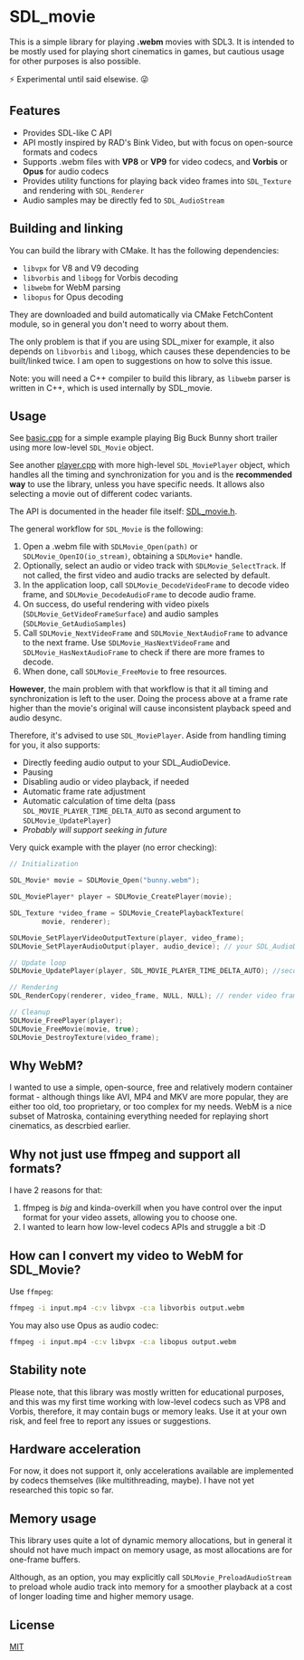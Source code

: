 # SDL_movie

This is a simple library for playing **.webm** movies with SDL3. It is intended to be mostly used for playing short cinematics in games, but cautious usage for other purposes is also possible.

⚡️ Experimental until said elsewise. 😜

## Features

- Provides SDL-like C API
- API mostly inspired by RAD's Bink Video, but with focus on open-source formats and codecs
- Supports .webm files with **VP8** or **VP9** for video codecs, and **Vorbis** or **Opus** for audio codecs
- Provides utility functions for playing back video frames into `SDL_Texture` and rendering with `SDL_Renderer`
- Audio samples may be directly fed to `SDL_AudioStream`

## Building and linking

You can build the library with CMake. It has the following dependencies:

- `libvpx` for V8 and V9 decoding
- `libvorbis` and `libogg` for Vorbis decoding
- `libwebm` for WebM parsing
- `libopus` for Opus decoding

They are downloaded and build automatically via CMake FetchContent module, so in general you don't need to worry about them.

The only problem is that if you are using SDL_mixer for example, it also depends on `libvorbis` and `libogg`, which causes these dependencies to be built/linked twice. I am open to suggestions on how to solve this issue.

Note: you will need a C++ compiler to build this library, as `libwebm` parser is written in C++, which is used internally by SDL_movie.

## Usage

See [basic.cpp](examples/basic.cpp) for a simple example playing Big Buck Bunny short trailer using more low-level `SDL_Movie` object.

See another [player.cpp](examples/player.cpp) with more high-level `SDL_MoviePlayer` object, which handles all the timing and synchronization for you and is the **recommended way** to use the library, unless you have specific needs.
It allows also selecting a movie out of different codec variants.

The API is documented in the header file itself: [SDL_movie.h](include/SDL_movie.h).

The general workflow for `SDL_Movie` is the following:

1. Open a .webm file with `SDLMovie_Open(path)` or `SDLMovie_OpenIO(io_stream)`, obtaining a `SDLMovie*` handle.
2. Optionally, select an audio or video track with `SDLMovie_SelectTrack`. If not called, the first video and audio tracks are selected by default.
3. In the application loop, call `SDLMovie_DecodeVideoFrame` to decode video frame, and `SDLMovie_DecodeAudioFrame` to decode audio frame.
4. On success, do useful rendering with video pixels (`SDLMovie_GetVideoFrameSurface`) and audio samples (`SDLMovie_GetAudioSamples`)
5. Call `SDLMovie_NextVideoFrame` and `SDLMovie_NextAudioFrame` to advance to the next frame. Use `SDLMovie_HasNextVideoFrame` and `SDLMovie_HasNextAudioFrame` to check if there are more frames to decode.
6. When done, call `SDLMovie_FreeMovie` to free resources.

**However**, the main problem with that workflow is that it all timing and synchronization is left to the user. Doing the process above at a frame rate higher than the movie's original will cause inconsistent playback speed and audio desync.

Therefore, it's advised to use `SDL_MoviePlayer`. Aside from handling timing for you, it also supports:

- Directly feeding audio output to your SDL_AudioDevice.
- Pausing
- Disabling audio or video playback, if needed
- Automatic frame rate adjustment
- Automatic calculation of time delta (pass `SDL_MOVIE_PLAYER_TIME_DELTA_AUTO` as second argument to `SDLMovie_UpdatePlayer`)
- _Probably will support seeking in future_

Very quick example with the player (no error checking):

```cpp
// Initialization

SDL_Movie* movie = SDLMovie_Open("bunny.webm");

SDL_MoviePlayer* player = SDLMovie_CreatePlayer(movie);

SDL_Texture *video_frame = SDLMovie_CreatePlaybackTexture(
        movie, renderer);

SDLMovie_SetPlayerVideoOutputTexture(player, video_frame);
SDLMovie_SetPlayerAudioOutput(player, audio_device); // your SDL_AudioDevice, already opened

// Update loop
SDLMovie_UpdatePlayer(player, SDL_MOVIE_PLAYER_TIME_DELTA_AUTO); //second argument is time delta, you can provide your own

// Rendering
SDL_RenderCopy(renderer, video_frame, NULL, NULL); // render video frame

// Cleanup
SDLMovie_FreePlayer(player);
SDLMovie_FreeMovie(movie, true);
SDLMovie_DestroyTexture(video_frame);
```

## Why WebM?

I wanted to use a simple, open-source, free and relatively modern container format - although things like AVI, MP4 and MKV are more popular, they are either too old, too proprietary, or too complex for my needs. WebM is a nice subset of Matroska, containing everything needed for replaying short cinematics, as descrbied earlier.

## Why not just use ffmpeg and support all formats?

I have 2 reasons for that:

1. ffmpeg is _big_ and kinda-overkill when you have control over the input format for your video assets, allowing you to choose one.
2. I wanted to learn how low-level codecs APIs and struggle a bit :D

## How can I convert my video to WebM for SDL_Movie?

Use `ffmpeg`:

```bash
ffmpeg -i input.mp4 -c:v libvpx -c:a libvorbis output.webm
```

You may also use Opus as audio codec:

```bash
ffmpeg -i input.mp4 -c:v libvpx -c:a libopus output.webm
```

## Stability note

Please note, that this library was mostly written for educational purposes, and this was my first time working with low-level codecs such as VP8 and Vorbis, therefore, it may contain bugs or memory leaks. Use it at your own risk, and feel free to report any issues or suggestions.

## Hardware acceleration

For now, it does not support it, only accelerations available are implemented by codecs themselves (like multithreading, maybe). I have not yet researched this topic so far.

## Memory usage

This library uses quite a lot of dynamic memory allocations, but in general it should not have much impact on memory usage, as most allocations are for one-frame buffers.

Although, as an option, you may explicitly call `SDLMovie_PreloadAudioStream` to preload whole audio track into memory for a smoother playback at a cost of longer loading time and higher memory usage.

## License

[MIT](LICENSE)

